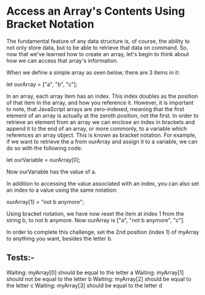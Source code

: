 # Access an Array's Contents Using Bracket Notation

The fundamental feature of any data structure is, of course, the ability to not only store data, but to be able to retrieve that data on command. So, now that we've learned how to create an array, let's begin to think about how we can access that array's information.

When we define a simple array as seen below, there are 3 items in it:

let ourArray = ["a", "b", "c"];

In an array, each array item has an index. This index doubles as the position of that item in the array, and how you reference it. However, it is important to note, that JavaScript arrays are zero-indexed, meaning that the first element of an array is actually at the zeroth position, not the first. In order to retrieve an element from an array we can enclose an index in brackets and append it to the end of an array, or more commonly, to a variable which references an array object. This is known as bracket notation. For example, if we want to retrieve the a from ourArray and assign it to a variable, we can do so with the following code:

let ourVariable = ourArray[0];

Now ourVariable has the value of a.

In addition to accessing the value associated with an index, you can also set an index to a value using the same notation:

ourArray[1] = "not b anymore";

Using bracket notation, we have now reset the item at index 1 from the string b, to not b anymore. Now ourArray is ["a", "not b anymore", "c"].

In order to complete this challenge, set the 2nd position (index 1) of myArray to anything you want, besides the letter b.

## Tests:-

Waiting: myArray[0] should be equal to the letter a
Waiting: myArray[1] should not be equal to the letter b
Waiting: myArray[2] should be equal to the letter c
Waiting: myArray[3] should be equal to the letter d
